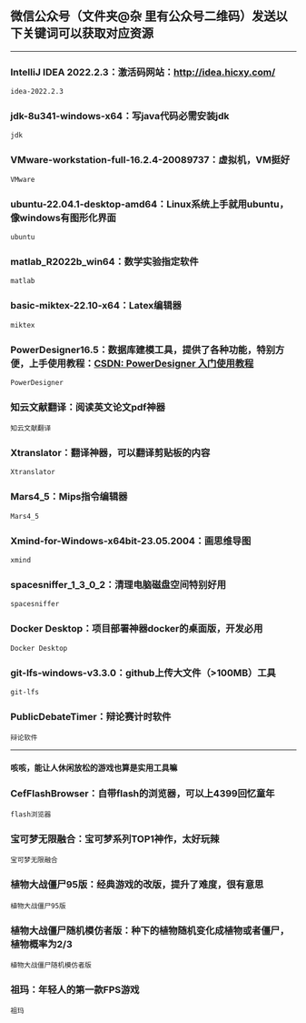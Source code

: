 ## 微信公众号（文件夹@杂 里有公众号二维码）发送以下关键词可以获取对应资源
***
### IntelliJ IDEA 2022.2.3：激活码网站：http://idea.hicxy.com/
    idea-2022.2.3
### jdk-8u341-windows-x64：写java代码必需安装jdk
    jdk
### VMware-workstation-full-16.2.4-20089737：虚拟机，VM挺好
    VMware
### ubuntu-22.04.1-desktop-amd64：Linux系统上手就用ubuntu，像windows有图形化界面
    ubuntu
### matlab_R2022b_win64：数学实验指定软件
    matlab
### basic-miktex-22.10-x64：Latex编辑器
    miktex
### PowerDesigner16.5：数据库建模工具，提供了各种功能，特别方便，上手使用教程：[CSDN: PowerDesigner 入门使用教程](https://blog.csdn.net/u010565545/article/details/105115033?ops_request_misc=%257B%2522request%255Fid%2522%253A%2522168338224216800184188113%2522%252C%2522scm%2522%253A%252220140713.130102334..%2522%257D&request_id=168338224216800184188113&biz_id=0&utm_medium=distribute.pc_search_result.none-task-blog-2~all~top_positive~default-1-105115033-null-null.142^v86^control_2,239^v2^insert_chatgpt&utm_term=powerdesigner%E4%BD%BF%E7%94%A8%E6%95%99%E7%A8%8B&spm=1018.2226.3001.4187)
    PowerDesigner
### 知云文献翻译：阅读英文论文pdf神器
    知云文献翻译
### Xtranslator：翻译神器，可以翻译剪贴板的内容
    Xtranslator
### Mars4_5：Mips指令编辑器
    Mars4_5
### Xmind-for-Windows-x64bit-23.05.2004：画思维导图
    xmind
### spacesniffer_1_3_0_2：清理电脑磁盘空间特别好用
    spacesniffer
### Docker Desktop：项目部署神器docker的桌面版，开发必用
    Docker Desktop
### git-lfs-windows-v3.3.0：github上传大文件（>100MB）工具
    git-lfs
### PublicDebateTimer：辩论赛计时软件
    辩论软件
***
#### 咳咳，能让人休闲放松的游戏也算是实用工具嘛
### CefFlashBrowser：自带flash的浏览器，可以上4399回忆童年
    flash浏览器
### 宝可梦无限融合：宝可梦系列TOP1神作，太好玩辣
    宝可梦无限融合
### 植物大战僵尸95版：经典游戏的改版，提升了难度，很有意思
    植物大战僵尸95版
### 植物大战僵尸随机模仿者版：种下的植物随机变化成植物或者僵尸，植物概率为2/3
    植物大战僵尸随机模仿者版
### 祖玛：年轻人的第一款FPS游戏
    祖玛